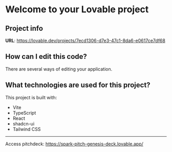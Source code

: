 # Welcome to your Lovable project

## Project info

**URL**: https://lovable.dev/projects/7ecd1306-d7e3-47c1-8da6-e0617ce7df68

## How can I edit this code?

There are several ways of editing your application.


## What technologies are used for this project?

This project is built with:

- Vite
- TypeScript
- React
- shadcn-ui
- Tailwind CSS

---------------------------------------
Access pitchdeck:
https://spark-pitch-genesis-deck.lovable.app/
